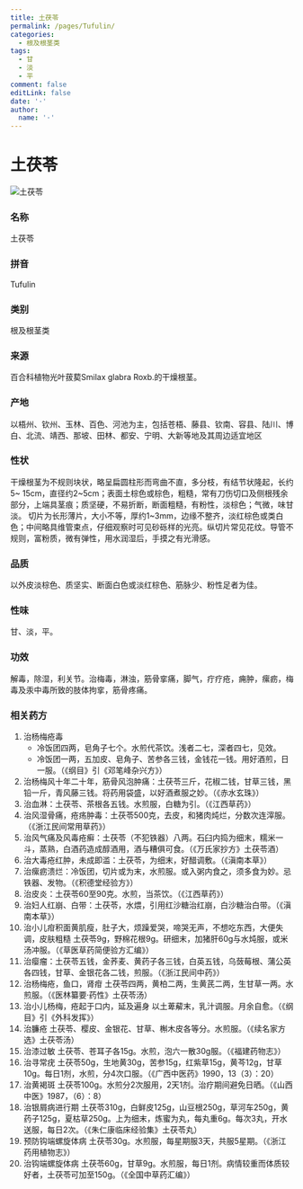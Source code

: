 ```yaml
---
title: 土茯苓
permalink: /pages/Tufulin/
categories: 
  - 根及根茎类
tags: 
  - 甘
  - 淡
  - 平
comment: false
editLink: false
date: '·'
author: 
  name: '·'
---
```

# 土茯苓

![土茯苓](https://image.zhongyibaike.com/image/%E5%9C%9F%E8%8C%AF%E8%8B%93/%E5%9C%9F%E8%8C%AF%E8%8B%93.jpg)

<!-- more -->
### 名称
土茯苓

### 拼音
Tufulin

### 类别
根及根茎类

### 来源
百合科植物光叶菝葜Smilax glabra Roxb.的干燥根茎。

### 产地
以梧州、钦州、玉林、百色、河池为主，包括苍梧、藤县、钦南、容县、陆川、博白、北流、靖西、那坡、田林、都安、宁明、大新等地及其周边适宜地区

### 性状
干燥根茎为不规则块状，略呈扁圆柱形而弯曲不直，多分枝，有结节状隆起，长约5~ 15cm，直径约2~5cm；表面土棕色或棕色，粗糙，常有刀伤切口及侧根残余部分，上端具茎痕；质坚硬，不易折断，断面粗糙，有粉性，淡棕色；气微，味甘淡。
切片为长形薄片，大小不等，厚约1~3mm，边缘不整齐，淡红棕色或类白色；中间略具维管束点，仔细观察时可见砂砾样的光亮。纵切片常见花纹。导管不规则，富粉质，微有弹性，用水润湿后，手摸之有光滑感。

### 品质
以外皮淡棕色、质坚实、断面白色或淡红棕色、筋脉少、粉性足者为佳。

### 性味
甘、淡，平。

### 功效
解毒，除湿，利关节。治梅毒，淋浊，筋骨挛痛，脚气，疔疗疮，痈肿，瘰疬，梅毒及汞中毒所致的肢体拘挛，筋骨疼痛。

### 相关药方
1. 治杨梅疮毒
    - 冷饭团四两，皂角子七个。水煎代茶饮。浅者二七，深者四七，见效。
    - 冷饭团一两，五加皮、皂角子、苦参各三钱，金钱花一钱。用好酒煎，日一服。（《纲目》引《邓笔峰杂兴方》）
2. 治杨梅风十年二十年，筋骨风泡肿痛：土茯苓三斤，花椒二钱，甘草三钱，黑铅一斤，青风藤三钱。将药用袋盛，以好酒煮服之妙。（《赤水玄珠》）
3. 治血淋：土茯苓、茶根各五钱。水煎服，白糖为引。（《江西草药》）
4. 治风湿骨痛，疮疡肿毒：土茯苓500克，去皮，和猪肉炖烂，分数次连滓服。（《浙江民间常用草药》）
5. 治风气痛及风毒疮癣：土茯苓（不犯铁器）八两。石臼内捣为细末，糯米一斗，蒸熟，白酒药造成醇酒用，酒与糟俱可食。（《万氏家抄方》土茯苓酒）
6. 治大毒疮红肿，未成即滥：土茯苓，为细末，好醋调敷。（《滇南本草》）
7. 治瘰疬溃烂：冷饭团，切片或为末，水煎服。或入粥内食之，须多食为妙。忌铁器、发物。（《积德堂经验方》）
8. 治皮炎：土茯苓60至90克。水煎，当茶饮。（《江西草药》）
9. 治妇人红崩、白带：土茯苓，水煨，引用红沙糖治红崩，白沙糖治白带。（《滇南本草》）
10. 治小儿疳积面黄肌瘦，肚子大，烦躁爱哭，啼哭无声，不想吃东西，大便失调，皮肤粗糙 土茯苓9g，野棉花根9g。研细末，加猪肝60g与水炖服，或米汤冲服。（《草医草药简便验方汇编》）
11. 治瘿瘤：土茯苓五钱，金荞麦、黄药子各三钱，白英五钱，乌蔹莓根、蒲公英各四钱，甘草、金银花各二钱，煎服。（《浙江民间中药》）
12. 治杨梅疮，鱼口，肾疳 土茯苓四两，黄柏二两，生黄芪二两，生甘草一两。水煎服。（《医林纂要·药性》土茯苓汤）
13. 治小儿杨梅，疮起于口内，延及遍身 以土萆薢末，乳汁调服。月余自愈。（《纲目》引《外科发挥》）
14. 治臁疮 土茯苓、樱皮、金银花、甘草、槲木皮各等分。水煎服。（《续名家方选》土茯苓汤）
15. 治漆过敏 土茯苓、苍耳子各15g。水煎，泡六一散30g服。（《福建药物志》）
16. 治寻常疣 土茯苓50g，生地黄30g，苦参15g，红紫草15g，黄芩12g，甘草10g。每日1剂，水煎，分4次口服。（《广西中医药》1990，13（3）：20）
17. 治黄褐斑 土茯苓100g。水煎分2次服用，2天1剂。治疗期间避免日晒。（《山西中医》1987，（6）：8）
18. 治银屑病进行期 土茯苓310g，白鲜皮125g，山豆根250g，草河车250g，黄药子125g，夏枯草250g。上为细末，炼蜜为丸，每丸重6g。每次3丸，开水送服，每日2次。（《朱仁康临床经验集》土茯苓丸）
19. 预防钩端螺旋体病 土茯苓30g。水煎服，每星期服3天，共服5星期。（《浙江药用植物志》）
20. 治钩端螺旋体病 土茯苓60g，甘草9g。水煎服，每日1剂。病情较重而体质较好者，土茯苓可加至150g。（《全国中草药汇编》）